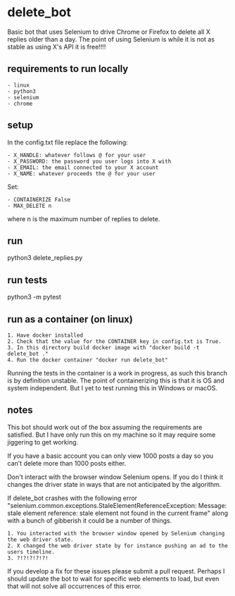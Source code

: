 # delete_bot

Basic bot that uses Selenium to drive Chrome or Firefox to delete all X replies older than a day.
The point of using Selenium is while it is not as stable as using X's API it is free!!!!

## requirements to run locally

    - linux
    - python3
    - selenium
    - chrome

## setup

In the config.txt file replace the following:

    - X_HANDLE: whatever follows @ for your user
    - X_PASSWORD: the password you user logs into X with
    - X_EMAIL: the email connected to your X account
    - X_NAME: whatever proceeds the @ for your user

Set:

    - CONTAINERIZE False
    - MAX_DELETE n

where n is the maximum number of replies to delete.

## run

python3 delete_replies.py

## run tests

python3 -m pytest

## run as a container (on linux)

    1. Have docker installed
    2. Check that the value for the CONTAINER key in config.txt is True.
    3. In this directory build docker image with "docker build -t delete_bot ."
    4. Run the docker container "docker run delete_bot"

Running the tests in the container is a work in progress, as such this branch is by definition unstable. The point of containerizing this is that it is OS and system independent. But I yet to test running this in Windows or macOS.

## notes

This bot should work out of the box assuming the requirements are satisfied. But I have only run this on my machine so it may require some jiggering to get working.

If you have a basic account you can only view 1000 posts a day so you can't delete more than 1000 posts either.

Don't interact with the browser window Selenium opens. If you do I think it changes the driver state in ways that are not anticipated by the algorithm.

If delete_bot crashes with the following error "selenium.common.exceptions.StaleElementReferenceException: Message: stale element reference: stale element not found in the current frame" along with a bunch of gibberish it could be a number of things.

    1. You interacted with the browser window opened by Selenium changing the web driver state.
    2. X changed the web driver state by for instance pushing an ad to the users timeline.
    3. ?!?!?!?!?!

If you develop a fix for these issues please submit a pull request. Perhaps I should update the bot to wait for specific web elements to load, but even that will not solve all occurrences of this error.
